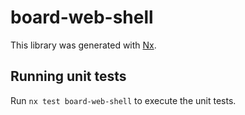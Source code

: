 # board-web-shell

This library was generated with [Nx](https://nx.dev).

## Running unit tests

Run `nx test board-web-shell` to execute the unit tests.

